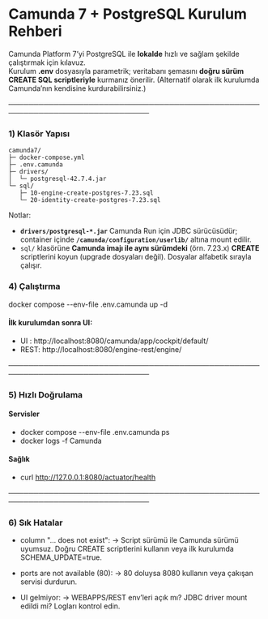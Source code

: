 # Camunda 7 + PostgreSQL Kurulum Rehberi

Camunda Platform 7’yi PostgreSQL ile **lokalde** hızlı ve sağlam şekilde çalıştırmak için kılavuz.  
Kurulum **.env** dosyasıyla parametrik; veritabanı şemasını **doğru sürüm CREATE SQL scriptleriyle** kurmanız önerilir. (Alternatif olarak ilk kurulumda Camunda’nın kendisine kurdurabilirsiniz.)

──────────────────────────────────────────────────────────────────────────────

### 1) Klasör Yapısı
```
camunda7/
├─ docker-compose.yml 
├─ .env.camunda 
├─ drivers/ 
│  └─ postgresql-42.7.4.jar 
└─ sql/ 
   ├─ 10-engine-create-postgres-7.23.sql 
   └─ 20-identity-create-postgres-7.23.sql

```
Notlar:
- **`drivers/postgresql-*.jar`** Camunda Run için JDBC sürücüsüdür; container içinde **`/camunda/configuration/userlib/`** altına mount edilir.
- `sql/` klasörüne **Camunda imajı ile aynı sürümdeki** (örn. 7.23.x) **CREATE** scriptlerini koyun (upgrade dosyaları değil). Dosyalar alfabetik sırayla çalışır.

### 4) Çalıştırma
docker compose --env-file .env.camunda up -d

#### İlk kurulumdan sonra UI:
 - UI  : http://localhost:8080/camunda/app/cockpit/default/
 - REST: http://localhost:8080/engine-rest/engine/

──────────────────────────────────────────────────────────────────────────────

### 5) Hızlı Doğrulama

#### Servisler
- docker compose --env-file .env.camunda ps
- docker logs -f Camunda

#### Sağlık
- curl http://127.0.0.1:8080/actuator/health

──────────────────────────────────────────────────────────────────────────────

### 6) Sık Hatalar

- column "... does not exist":
  → Script sürümü ile Camunda sürümü uyumsuz. Doğru CREATE scriptlerini kullanın veya ilk kurulumda SCHEMA_UPDATE=true.

- ports are not available (80):
  → 80 doluysa 8080 kullanın veya çakışan servisi durdurun.

- UI gelmiyor:
  → WEBAPPS/REST env’leri açık mı? JDBC driver mount edildi mi? Logları kontrol edin.
